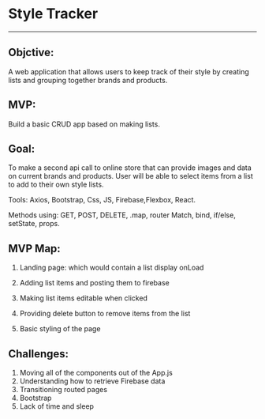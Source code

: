 # Style Tracker

--------

## Objctive:

A web application that allows users to keep track of their style by creating lists and grouping together brands and products.

## MVP:

Build a basic CRUD app based on making lists.

## Goal:

To make a second api call to online store that can provide images and data on current brands and products. User will be able to select items from a list to add to their own style lists.

Tools: Axios, Bootstrap, Css, JS, Firebase,Flexbox, React.

Methods using: GET, POST, DELETE, .map, router Match, bind, if/else, setState, props.

## MVP Map:

1. Landing page: which would contain a list display onLoad

2. Adding list items and posting them to firebase

3. Making list items editable when clicked

4. Providing delete button to remove items from the list

5. Basic styling of the page

## Challenges:

1. Moving all of the components out of the App.js
2. Understanding how to retrieve Firebase data
3. Transitioning routed pages
4. Bootstrap
5. Lack of time and sleep
